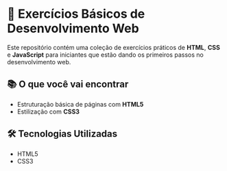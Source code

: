 # 🧪 Exercícios Básicos de Desenvolvimento Web

Este repositório contém uma coleção de exercícios práticos de **HTML**, **CSS** e **JavaScript** para iniciantes que estão dando os primeiros passos no desenvolvimento web.

## 📚 O que você vai encontrar

- Estruturação básica de páginas com **HTML5**
- Estilização com **CSS3**

## 🛠️ Tecnologias Utilizadas
- HTML5
- CSS3






